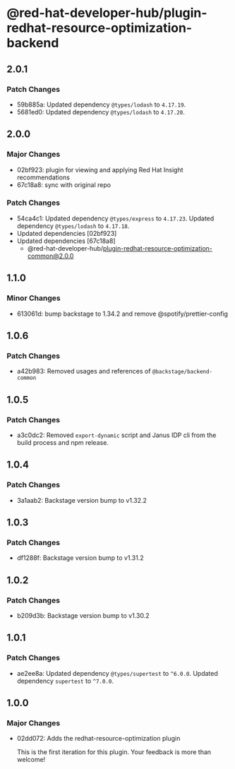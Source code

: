 # @red-hat-developer-hub/plugin-redhat-resource-optimization-backend

## 2.0.1

### Patch Changes

- 59b885a: Updated dependency `@types/lodash` to `4.17.19`.
- 5681ed0: Updated dependency `@types/lodash` to `4.17.20`.

## 2.0.0

### Major Changes

- 02bf923: plugin for viewing and applying Red Hat Insight recommendations
- 67c18a8: sync with original repo

### Patch Changes

- 54ca4c1: Updated dependency `@types/express` to `4.17.23`.
  Updated dependency `@types/lodash` to `4.17.18`.
- Updated dependencies [02bf923]
- Updated dependencies [67c18a8]
  - @red-hat-developer-hub/plugin-redhat-resource-optimization-common@2.0.0

## 1.1.0

### Minor Changes

- 613061d: bump backstage to 1.34.2 and remove @spotify/prettier-config

## 1.0.6

### Patch Changes

- a42b983: Removed usages and references of `@backstage/backend-common`

## 1.0.5

### Patch Changes

- a3c0dc2: Removed `export-dynamic` script and Janus IDP cli from the build process and npm release.

## 1.0.4

### Patch Changes

- 3a1aab2: Backstage version bump to v1.32.2

## 1.0.3

### Patch Changes

- df1288f: Backstage version bump to v1.31.2

## 1.0.2

### Patch Changes

- b209d3b: Backstage version bump to v1.30.2

## 1.0.1

### Patch Changes

- ae2ee8a: Updated dependency `@types/supertest` to `^6.0.0`.
  Updated dependency `supertest` to `^7.0.0`.

## 1.0.0

### Major Changes

- 02dd072: Adds the redhat-resource-optimization plugin

  This is the first iteration for this plugin. Your feedback is more than welcome!

